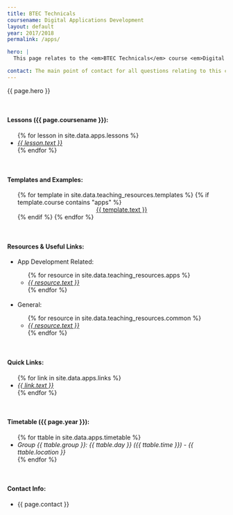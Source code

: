```yaml
---
title: BTEC Technicals
coursename: Digital Applications Development
layout: default
year: 2017/2018
permalink: /apps/

hero: |
  This page relates to the <em>BTEC Technicals</em> course <em>Digital Applications Development</em> running at Bridgend College during the academic year 2017/2018. Course notes and program files will be available to download here and will be updated as new material is added. Comments and questions welcome at any time. <em>N.B. This course was discontinued during its run. The files remain here for reference.</em>

contact: The main point of contact for all questions relating to this course will be <a href="/contact" target="_blank">Scott Morgan</a> (<a href="mailto:smorgan@bridgend.ac.uk" target="_blank">smorgan@bridgend.ac.uk</a>). Support will be provided via e-mail or during class.
---
```


<p>{{ page.hero }}</p>
<br/>

<h4>Lessons ({{ page.coursename }}):</h4>
<ul>
  {% for lesson in site.data.apps.lessons %}
    <li><a href="{{ lesson.url }}"><em>{{ lesson.text }}</em></a></li>
  {% endfor %}
</ul> 
<br/>

<h4>Templates and Examples:</h4>
<ul style="margin-top:3%;">
  {% for template in site.data.teaching_resources.templates %}
    {% if template.course contains "apps" %}
      <center><a href="{{ template.url }}" class="btn btn-ghost" target="_blank">{{ template.text }}</a></center>
    {% endif %}
  {% endfor %}
</ul>
<br/>

<h4>Resources &amp; Useful Links:</h4>
<ul>
  <li>App Development Related:</li>
  <ul>
    {% for resource in site.data.teaching_resources.apps %}
      <li><a href="{{ resource.url }}" target="_blank"><em>{{ resource.text }}</em></a></li>
    {% endfor %}
  </ul>
  <br/>
  <li>General:</li>
  <ul>
    {% for resource in site.data.teaching_resources.common %}
      <li><a href="{{ resource.url }}" target="_blank"><em>{{ resource.text }}</em></a></li>
    {% endfor %}
  </ul>
</ul>
<br/>

<h4>Quick Links:</h4>
<ul>
  {% for link in site.data.apps.links %}
    <li><a href="{{ link.url }}" target="_blank"><em>{{ link.text }}</em></a></li>
  {% endfor %}
</ul>
<br/>

<h4>Timetable ({{ page.year }}):</h4>
<ul>
  {% for ttable in site.data.apps.timetable %}
    <li><em>Group {{ ttable.group }}: {{ ttable.day }} ({{ ttable.time }}) - {{ ttable.location }}</em></li>
  {% endfor %}
</ul>
<br/>

<h4>Contact Info:</h4>
<ul>
  <li>{{ page.contact }}</li>
</ul>

